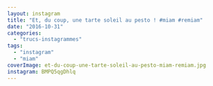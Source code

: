 ```yaml
---
layout: instagram
title: "Et, du coup, une tarte soleil au pesto ! #miam #remiam"
date: "2016-10-31"
categories: 
  - "trucs-instagrammes"
tags: 
  - "instagram"
  - "miam"
coverImage: et-du-coup-une-tarte-soleil-au-pesto-miam-remiam.jpg
instagram: BMPQ5qgDhlq
---
```

